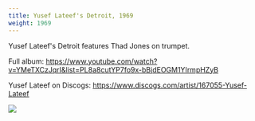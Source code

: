 ```yaml
---
title: Yusef Lateef's Detroit, 1969
weight: 1969
---
```

Yusef Lateef's Detroit features Thad Jones on trumpet.

Full album: https://www.youtube.com/watch?v=YMeTXCzJqrI&list=PL8a8cutYP7fo9x-bBjdEOGM1YIrmpHZyB

Yusef Lateef on Discogs: https://www.discogs.com/artist/167055-Yusef-Lateef

<img src="https://img.discogs.com/HyAv89dUX9i61bSiB5ENyO9aEB0=/fit-in/600x600/filters:strip_icc():format(jpeg):mode_rgb():quality(90)/discogs-images/R-977548-1464057961-7659.jpeg.jpg" />
